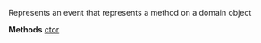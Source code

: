 Represents an event that represents a method on a domain object

**Methods**
[ctor](Bifrost.Events.MethodEvent.ctor)
